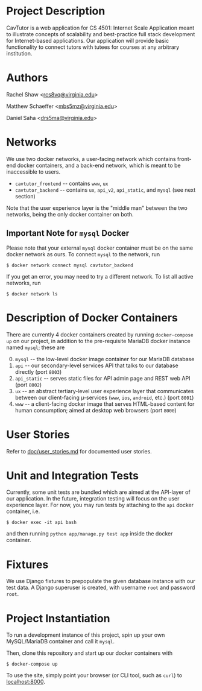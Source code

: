 Project Description
===
CavTutor is a web application for CS 4501: Internet Scale Application meant to
illustrate concepts of scalability and best-practice full stack development for
Internet-based applications. Our application will provide basic functionality to
connect tutors with tutees for courses at any arbitrary institution.

Authors
===
Rachel Shaw \<rcs8vq@virginia.edu\>

Matthew Schaeffer \<mbs5mz@virginia.edu\>

Daniel Saha \<drs5ma@virginia.edu\>

Networks
===
We use two docker networks, a user-facing network which contains front-end
docker containers, and a back-end network, which is meant to be inaccessible
to users.

 - `cavtutor_frontend` -- contains `www`, `ux`
 - `cavtutor_backend` -- contains `ux`, `api_v2`, `api_static`, and `mysql` (see next section)

Note that the user experience layer is the "middle man" between the two
networks, being the only docker container on both.

Important Note for `mysql` Docker
---
Please note that your external `mysql` docker container must be on the same
docker network as ours. To connect `mysql` to the network, run

    $ docker network connect mysql cavtutor_backend

If you get an error, you may need to try a different network. To list all active
networks, run
    
    $ docker network ls

Description of Docker Containers
===
There are currently 4 docker containers created by running `docker-compose up` on our project, in addition to the pre-requisite MariaDB docker instance named `mysql`; these are

0. `mysql` -- the low-level docker image container for our MariaDB database
1. `api` -- our secondary-level services API that talks to our database directly
   (port `8003`)
1. `api_static` -- serves static files for API admin page and REST web API (port
   `8002`)
2. `ux` -- an abstract tertiary-level user experience layer that communicates
   between our client-facing µ-services (`www`, `ios`, `android`, etc.) (port
   `8001`)
3. `www` -- a client-facing docker image that serves HTML-based content for
   human consumption; aimed at desktop web browsers (port `8000`)

User Stories
====
Refer to [doc/user_stories.md](doc/user_stories.md) for documented user stories.

Unit and Integration Tests
====
Currently, some unit tests are bundled which are aimed at the API-layer of our application. In the future, integration testing will focus on the user experience layer. For now, you may run tests by attaching to the `api` docker container, i.e.

    $ docker exec -it api bash

and then running `python app/manage.py test app` inside the docker container.

Fixtures
===
We use Django fixtures to prepopulate the given database instance with our test data. A Django superuser is created, with username `root` and password `root`.

Project Instantiation
===
To run a development instance of this project, spin up your own MySQL/MariaDB container
and call it `mysql`.

Then, clone this repository and start up our docker containers with

    $ docker-compose up

To use the site, simply point your browser (or CLI tool, such as `curl`) to [localhost:8000](http://localhost:8000/).
